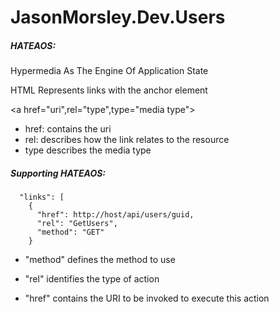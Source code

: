 # JasonMorsley.Dev.Users

##### HATEAOS:
Hypermedia As The Engine Of Application State

HTML Represents links with the anchor element

 <a href="uri",rel="type",type="media type">
* href: contains the uri
* rel: describes how the link relates to the resource
* type describes the media type

##### Supporting HATEAOS:

      "links": [
        {
          "href": http://host/api/users/guid,
          "rel": "GetUsers",
          "method": "GET"
        }

* "method" defines the method to use

* "rel" identifies the type of action

* "href" contains the URI to be invoked to execute this action